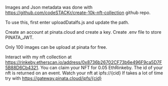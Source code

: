 Images and Json metadata was done with https://github.com/codeSTACKr/create-10k-nft-collection github repo.

To use this, first enter uploadDataIfs.js and update the path.

Create an account at pinata.cloud and create a key. Create .env file to store PINATA_JWT.

Only 100 images can be upload at pinata for free.

Interact with my nft collection at https://rinkeby.etherscan.io/address/0x8736b26702CF73b6e496F9ca5D7F5B88D6Cb4321. You can claim your NFT for 0.05 EthRinkeby.
The id of your nft is returned on an event.
Watch your nft at ipfs://{cid}
If takes a lot of time try with https://gateway.pinata.cloud/ipfs/{cid}
